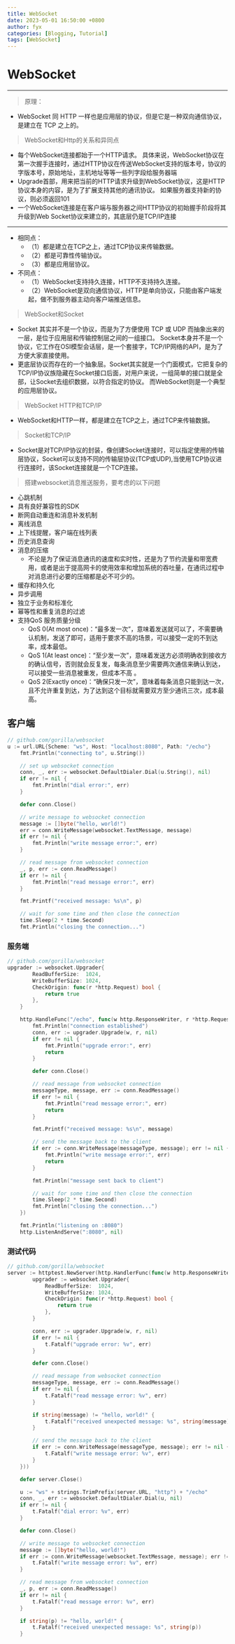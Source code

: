 ```yaml
---
title: WebSocket
date: 2023-05-01 16:50:00 +0800
author: fyx
categories: [Blogging, Tutorial]
tags: [WebSocket]
---
```


# WebSocket
***
> 原理：

- WebSocket 同 HTTP 一样也是应用层的协议，但是它是一种双向通信协议，是建立在 TCP 之上的。

> WebSocket和Http的关系和异同点

- 每个WebSocket连接都始于一个HTTP请求。 具体来说，WebSocket协议在第一次握手连接时，通过HTTP协议在传送WebSocket支持的版本号，协议的字版本号，原始地址，主机地址等等一些列字段给服务器端
- Upgrade首部，用来把当前的HTTP请求升级到WebSocket协议，这是HTTP协议本身的内容，是为了扩展支持其他的通讯协议。 如果服务器支持新的协议，则必须返回101
- 一个WebSocket连接是在客户端与服务器之间HTTP协议的初始握手阶段将其升级到Web Socket协议来建立的，其底层仍是TCP/IP连接
***
- 相同点：
  - （1）都是建立在TCP之上，通过TCP协议来传输数据。
  - （2）都是可靠性传输协议。
  - （3）都是应用层协议。
- 不同点：
  - （1）WebSocket支持持久连接，HTTP不支持持久连接。
  - （2）WebSocket是双向通信协议，HTTP是单向协议，只能由客户端发起，做不到服务器主动向客户端推送信息。

> WebSocket和Socket

- Socket 其实并不是一个协议，而是为了方便使用 TCP 或 UDP 而抽象出来的一层，是位于应用层和传输控制层之间的一组接口。 Socket本身并不是一个协议，它工作在OSI模型会话层，是一个套接字，TCP/IP网络的API，是为了方便大家直接使用。
- 更底层协议而存在的一个抽象层。Socket其实就是一个门面模式，它把复杂的TCP/IP协议族隐藏在Socket接口后面，对用户来说，一组简单的接口就是全部，让Socket去组织数据，以符合指定的协议。
  而WebSocket则是一个典型的应用层协议。

> WebSocket  HTTP和TCP/IP

- WebSocket和HTTP一样，都是建立在TCP之上，通过TCP来传输数据。

> Socket和TCP/IP

- Socket是对TCP/IP协议的封装，像创建Socket连接时，可以指定使用的传输层协议，Socket可以支持不同的传输层协议(TCP或UDP),当使用TCP协议进行连接时，该Socket连接就是一个TCP连接。

> 搭建websocket消息推送服务，要考虑的以下问题

- 心跳机制
- 具有良好兼容性的SDK
- 断网自动重连和消息补发机制
- 离线消息
- 上下线提醒，客户端在线列表
- 历史消息查询
- 消息的压缩
  - 不论是为了保证消息通讯的速度和实时性，还是为了节约流量和带宽费用，或者是出于提高网卡的使用效率和增加系统的吞吐量，在通讯过程中对消息进行必要的压缩都是必不可少的。
- 缓存和持久化
- 异步调用
- 独立于业务和标准化
- 幂等性和重复消息的过滤
- 支持QoS 服务质量分级
  - QoS 0(At most once)：“最多发一次”，意味着发送就可以了，不需要确认机制，发送了即可，适用于要求不高的场景，可以接受一定的不到达率，成本最低。
  - QoS 1(At least once)：“至少发一次”，意味着发送方必须明确收到接收方的确认信号，否则就会反复发，每条消息至少需要两次通信来确认到达，可以接受一些消息被重发，但成本不高 。
  - QoS 2(Exactly once)：“确保只发一次”，意味着每条消息只能到达一次，且不允许重复到达，为了达到这个目标就需要双方至少通讯三次，成本最高。

## 客户端
```go
// github.com/gorilla/websocket
u := url.URL{Scheme: "ws", Host: "localhost:8080", Path: "/echo"}
	fmt.Println("connecting to", u.String())

	// set up websocket connection
	conn, _, err := websocket.DefaultDialer.Dial(u.String(), nil)
	if err != nil {
		fmt.Println("dial error:", err)
	}

	defer conn.Close()

	// write message to websocket connection
	message := []byte("hello, world!")
	err = conn.WriteMessage(websocket.TextMessage, message)
	if err != nil {
		fmt.Println("write message error:", err)
	}

	// read message from websocket connection
	_, p, err := conn.ReadMessage()
	if err != nil {
		fmt.Println("read message error:", err)
	}

	fmt.Printf("received message: %s\n", p)

	// wait for some time and then close the connection
	time.Sleep(2 * time.Second)
	fmt.Println("closing the connection...")
```

### 服务端
```go
// github.com/gorilla/websocket
upgrader := websocket.Upgrader{
		ReadBufferSize:  1024,
		WriteBufferSize: 1024,
		CheckOrigin: func(r *http.Request) bool {
			return true
		},
	}

	http.HandleFunc("/echo", func(w http.ResponseWriter, r *http.Request) {
		fmt.Println("connection established")
		conn, err := upgrader.Upgrade(w, r, nil)
		if err != nil {
			fmt.Println("upgrade error:", err)
			return
		}

		defer conn.Close()

		// read message from websocket connection
		messageType, message, err := conn.ReadMessage()
		if err != nil {
			fmt.Println("read message error:", err)
			return
		}

		fmt.Printf("received message: %s\n", message)

		// send the message back to the client
		if err := conn.WriteMessage(messageType, message); err != nil {
			fmt.Println("write message error:", err)
			return
		}

		fmt.Println("message sent back to client")

		// wait for some time and then close the connection
		time.Sleep(2 * time.Second)
		fmt.Println("closing the connection...")
	})

	fmt.Println("listening on :8080")
	http.ListenAndServe(":8080", nil)
```

### 测试代码
```go
// github.com/gorilla/websocket
server := httptest.NewServer(http.HandlerFunc(func(w http.ResponseWriter, r *http.Request) {
		upgrader := websocket.Upgrader{
			ReadBufferSize:  1024,
			WriteBufferSize: 1024,
			CheckOrigin: func(r *http.Request) bool {
				return true
			},
		}

		conn, err := upgrader.Upgrade(w, r, nil)
		if err != nil {
			t.Fatalf("upgrade error: %v", err)
		}

		defer conn.Close()

		// read message from websocket connection
		messageType, message, err := conn.ReadMessage()
		if err != nil {
			t.Fatalf("read message error: %v", err)
		}

		if string(message) != "hello, world!" {
			t.Fatalf("received unexpected message: %s", string(message))
		}

		// send the message back to the client
		if err := conn.WriteMessage(messageType, message); err != nil {
			t.Fatalf("write message error: %v", err)
		}
	}))

	defer server.Close()

	u := "ws" + strings.TrimPrefix(server.URL, "http") + "/echo"
	conn, _, err := websocket.DefaultDialer.Dial(u, nil)
	if err != nil {
		t.Fatalf("dial error: %v", err)
	}

	defer conn.Close()

	// write message to websocket connection
	message := []byte("hello, world!")
	if err := conn.WriteMessage(websocket.TextMessage, message); err != nil {
		t.Fatalf("write message error: %v", err)
	}

	// read message from websocket connection
	_, p, err := conn.ReadMessage()
	if err != nil {
		t.Fatalf("read message error: %v", err)
	}

	if string(p) != "hello, world!" {
		t.Fatalf("received unexpected message: %s", string(p))
	}
```
